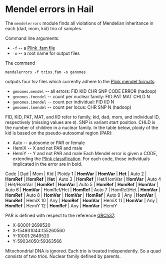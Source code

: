 # Mendel errors in Hail

The `mendelerrors` module finds all violations of Mendelian inheritance in each (dad, mom, kid) trio of samples.

Command line arguments:
 - `-f` -- a [Plink .fam file](https://www.cog-genomics.org/plink2/formats#fam)
 - `-o` -- a root name for output files

The command
```
mendelerrors -f trios.fam -o genomes
```
outputs four tsv files which currently adhere to the [Plink mendel formats](https://www.cog-genomics.org/plink2/formats#mendel):

- `genomes.mendel` -- all errors: FID KID CHR SNP CODE ERROR (hadoop)
- `genomes.fmendel` -- count per nuclear family: FID PAT MAT CHLD N
- `genomes.imendel` -- count per individual: FID IID N
- `genomes.lmendel` -- count per locus: CHR SNP N (hadoop)

FID, KID, PAT, MAT, and IID refer to family, kid, dad, mom, and individual ID, respectively (missing values are `0`).
SNP is variant start position. CHLD is the number of children in a nuclear family.
In the table below, ploidy of the kid is based on the pseudo-autosomal region (PAR):
- Auto -- autosome or PAR or female
- HemiX -- X and not PAR and male
- HemiY -- Y and not PAR and male
Each Mendel error is given a CODE, extending the [Plink classification](https://www.cog-genomics.org/plink2/basic_stats#mendel). For each code, those individuals implicated in the error are in bold.

Code | Dad | Mom | Kid | Ploidy
1 | **HomVar** | **HomVar** | **Het** | Auto
2 | **HomRef** | **HomRef** |  **Het** | Auto
3 | **HomRef** | Het/HomVar | **HomVar** | Auto
4 | Het/HomVar | **HomRef** | **HomVar** | Auto
5 | **HomRef** | **HomRef** | **HomVar** | Auto
6 | **HomVar** | HomRef/Het | **HomRef** | Auto
7 | HomRef/Het | **HomVar** | **HomRef** | Auto
8 | **HomVar** | **HomVar** | **HomRef** | Auto
9 | Any | **HomVar** | **HomRef** | HemiX
10 | Any | **HomRef** | **HomVar** | HemiX
11 | **HomVar** | Any | **HomRef** | HemiY
12 | **HomRef** | Any | **HomVar** | HemiY

PAR is defined with respect to the reference [GRCh37](http://www.ncbi.nlm.nih.gov/projects/genome/assembly/grc/human/):

- X-60001:2699520
- X-154931044:155260560
- Y-10001:2649520
- Y-59034050:59363566

Mitochondrial DNA is ignored. Each trio is treated independently. So a quad consists of two trios. Nuclear family defined by parents.